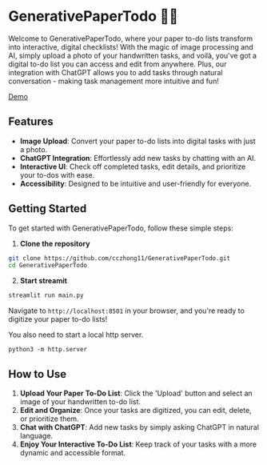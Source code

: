 
# GenerativePaperTodo 📝✨

Welcome to GenerativePaperTodo, where your paper to-do lists transform into interactive, digital checklists! With the magic of image processing and AI, simply upload a photo of your handwritten tasks, and voilà, you've got a digital to-do list you can access and edit from anywhere. Plus, our integration with ChatGPT allows you to add tasks through natural conversation - making task management more intuitive and fun!

[Demo](https://docs.google.com/presentation/d/1-IUP4vKjOALC00ZWPej4JTrB18JT8iNN4hJggcaRaZg/edit?usp=sharing)

## Features

- **Image Upload**: Convert your paper to-do lists into digital tasks with just a photo.
- **ChatGPT Integration**: Effortlessly add new tasks by chatting with an AI.
- **Interactive UI**: Check off completed tasks, edit details, and prioritize your to-dos with ease.
- **Accessibility**: Designed to be intuitive and user-friendly for everyone.

## Getting Started

To get started with GenerativePaperTodo, follow these simple steps:

1. **Clone the repository**

```bash
git clone https://github.com/cczhong11/GenerativePaperTodo.git
cd GenerativePaperTodo
```

2. **Start streamit**

```bash
streamlit run main.py
```


Navigate to `http://localhost:8501` in your browser, and you're ready to digitize your paper to-do lists!


You also need to start a local http server.

```
python3 -m http.server

```

## How to Use

1. **Upload Your Paper To-Do List**: Click the 'Upload' button and select an image of your handwritten to-do list.
2. **Edit and Organize**: Once your tasks are digitized, you can edit, delete, or prioritize them.
3. **Chat with ChatGPT**: Add new tasks by simply asking ChatGPT in natural language.
4. **Enjoy Your Interactive To-Do List**: Keep track of your tasks with a more dynamic and accessible format.
